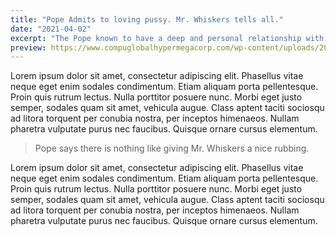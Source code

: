 ```yaml
---
title: "Pope Admits to loving pussy. Mr. Whiskers tells all."
date: "2021-04-02"
excerpt: "The Pope known to have a deep and personal relationship with Mr. Whiskers admits to Italian news outlets that he loves pussy.."
preview: https://www.compuglobalhypermegacorp.com/wp-content/uploads/2019/09/cropped-IMG_5379.jpg
---
```


Lorem ipsum dolor sit amet, consectetur adipiscing elit. Phasellus vitae neque eget enim sodales condimentum. Etiam aliquam porta pellentesque. Proin quis rutrum lectus. Nulla porttitor posuere nunc. Morbi eget justo semper, sodales quam sit amet, vehicula augue. Class aptent taciti sociosqu ad litora torquent per conubia nostra, per inceptos himenaeos. Nullam pharetra vulputate purus nec faucibus. Quisque ornare cursus elementum.

> Pope says there is nothing like giving Mr. Whiskers a nice rubbing.

Lorem ipsum dolor sit amet, consectetur adipiscing elit. Phasellus vitae neque eget enim sodales condimentum. Etiam aliquam porta pellentesque. Proin quis rutrum lectus. Nulla porttitor posuere nunc. Morbi eget justo semper, sodales quam sit amet, vehicula augue. Class aptent taciti sociosqu ad litora torquent per conubia nostra, per inceptos himenaeos. Nullam pharetra vulputate purus nec faucibus. Quisque ornare cursus elementum.